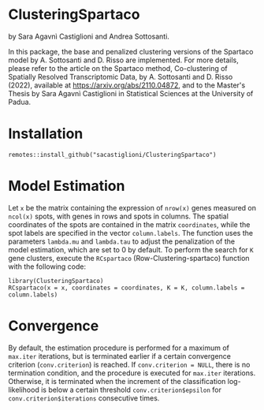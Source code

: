 # ClusteringSpartaco
by Sara Agavnì Castiglioni and Andrea Sottosanti.

In this package, the base and penalized clustering versions of the Spartaco model by A. Sottosanti and D. Risso are implemented.
For more details, please refer to the article on the Spartaco method, Co-clustering of Spatially Resolved Transcriptomic Data, by A. Sottosanti and D. Risso (2022), available at https://arxiv.org/abs/2110.04872, and to the Master's Thesis by Sara Agavnì Castiglioni in Statistical Sciences at the University of Padua.

# Installation
```
remotes::install_github("sacastiglioni/ClusteringSpartaco")
```
# Model Estimation
Let ```x``` be the matrix containing the expression of ```nrow(x)``` genes measured on ```ncol(x)``` spots, with genes in rows and spots in columns. The spatial coordinates of the spots are contained in the matrix ```coordinates```, while the spot labels are specified in the vector ```column.labels```. The function uses the parameters ```lambda.mu``` and ```lambda.tau``` to adjust the penalization of the model estimation, which are set to 0 by default. To perform the search for ```K``` gene clusters, execute the ```RCspartaco``` (Row-Clustering-spartaco) function with the following code:



```
library(ClusteringSpartaco)
RCspartaco(x = x, coordinates = coordinates, K = K, column.labels = column.labels)
```

# Convergence
By default, the estimation procedure is performed for a maximum of ```max.iter``` iterations, but is terminated earlier if a certain convergence criterion (```conv.criterion```) is reached. If ```conv.criterion = NULL```, there is no termination condition, and the procedure is executed for ```max.iter``` iterations. Otherwise, it is terminated when the increment of the classification log-likelihood is below a certain threshold ```conv.criterion$epsilon``` for ```conv.criterion$iterations``` consecutive times.

